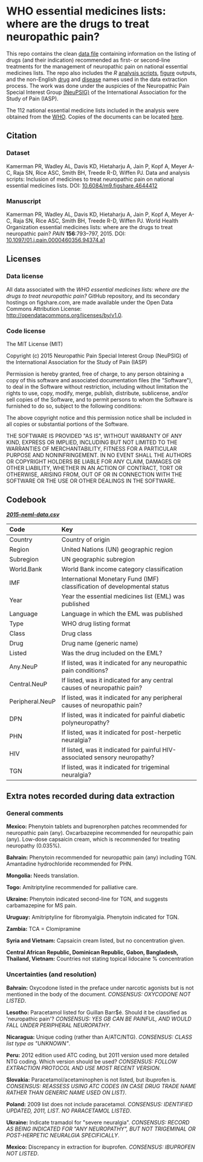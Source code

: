WHO essential medicines lists: where are the drugs to treat neuropathic pain?
================

This repo contains the clean [data file](./data/2015-neml-data.csv) containing information on the listing of drugs (and their indication) recommended as first- or second-line treatments for the management of neuropathic pain on national essential medicines lists. The repo also includes the *R* [analysis scripts](./scripts), [figure](./figures) outputs, and the non-English [drug](./data/2015-search-terms-drug-names.csv) and [disease](./data/2015-search-terms-conditions.csv) names used in the data extraction process. The work was done under the auspicies of the Neuropathic Pain Special Interest Group [(NeuPSIG)](//www.iasp-pain.org/SIG/NeuropathicPain?navItemNumber=5270) of the International Association for the Study of Pain (IASP).

The 112 national essential medicine lists included in the analysis were obtained from the [WHO](http://www.who.int/selection_medicines/country_lists/en/). Copies of the documents can be located [here](https://www.dropbox.com/sh/b9ava7m6bkoxqsz/AAAOjZVK4Gqda9E7a6QCji6Ga?dl=0).

Citation
--------

### Dataset
Kamerman PR, Wadley AL, Davis KD, Hietaharju A, Jain P, Kopf A, Meyer A-C, Raja SN, Rice ASC, Smith BH, Treede R-D, Wiffen PJ. Data and analysis scripts: Inclusion of medicines to treat neuropathic pain on national essential medicines lists. DOI: [10.6084/m9.figshare.4644412](//dx.doi.org/10.6084/m9.figshare.4644412)

### Manuscript
Kamerman PR, Wadley AL, Davis KD, Hietaharju A, Jain P, Kopf A, Meyer A-C, Raja SN, Rice ASC, Smith BH, Treede R-D, Wiffen PJ. World Health Organization essential medicines lists: where are the drugs to treat neuropathic pain? *PAIN* **156**:793–797, 2015. DOI: [10.1097/01.j.pain.0000460356.94374.a1](//dx.doi.org/10.1097/01.j.pain.0000460356.94374.a1)

Licenses
--------

### Data license

All data associated with the *WHO essential medicines lists: where are the drugs to treat neuropathic pain?* GitHub repository, and its secondary hostings on figshare.com, are made available under the Open Data Commons Attribution License: <http://opendatacommons.org/licenses/by/v1.0>.

### Code license

The MIT License (MIT) 

Copyright (c) 2015 Neuropathic Pain Special Interest Group (NeuPSIG) of the International Association for the Study of Pain (IASP)

Permission is hereby granted, free of charge, to any person obtaining a copy of this software and associated documentation files (the "Software"), to deal in the Software without restriction, including without limitation the rights to use, copy, modify, merge, publish, distribute, sublicense, and/or sell copies of the Software, and to permit persons to whom the Software is furnished to do so, subject to the following conditions:

The above copyright notice and this permission notice shall be included in all copies or substantial portions of the Software.

THE SOFTWARE IS PROVIDED "AS IS", WITHOUT WARRANTY OF ANY KIND, EXPRESS OR IMPLIED, INCLUDING BUT NOT LIMITED TO THE WARRANTIES OF MERCHANTABILITY, FITNESS FOR A PARTICULAR PURPOSE AND NONINFRINGEMENT. IN NO EVENT SHALL THE AUTHORS OR COPYRIGHT HOLDERS BE LIABLE FOR ANY CLAIM, DAMAGES OR OTHER LIABILITY, WHETHER IN AN ACTION OF CONTRACT, TORT OR OTHERWISE, ARISING FROM, OUT OF OR IN CONNECTION WITH THE SOFTWARE OR THE USE OR OTHER DEALINGS IN THE SOFTWARE.

Codebook
--------

[***2015-neml-data.csv***](./data/2015-neml-data.csv)

<table style="width:100%;">
<colgroup>
<col width="18%" />
<col width="81%" />
</colgroup>
<thead>
<tr class="header">
<th align="left">Code</th>
<th align="left">Key</th>
</tr>
</thead>
<tbody>
<tr class="odd">
<td align="left">Country</td>
<td align="left">Country of origin</td>
</tr>
<tr class="even">
<td align="left">Region</td>
<td align="left">United Nations (UN) geographic region</td>
</tr>
<tr class="odd">
<td align="left">Subregion</td>
<td align="left">UN geographic subregion</td>
</tr>
<tr class="even">
<td align="left">World.Bank</td>
<td align="left">World Bank income category classification</td>
</tr>
<tr class="odd">
<td align="left">IMF</td>
<td align="left">International Monetary Fund (IMF) classification of developmental status</td>
</tr>
<tr class="even">
<td align="left">Year</td>
<td align="left">Year the essential medicines list (EML) was published</td>
</tr>
<tr class="odd">
<td align="left">Language</td>
<td align="left">Language in which the EML was published</td>
</tr>
<tr class="even">
<td align="left">Type</td>
<td align="left">WHO drug listing format</td>
</tr>
<tr class="odd">
<td align="left">Class</td>
<td align="left">Drug class</td>
</tr>
<tr class="even">
<td align="left">Drug</td>
<td align="left">Drug name (generic name)</td>
</tr>
<tr class="odd">
<td align="left">Listed</td>
<td align="left">Was the drug included on the EML?</td>
</tr>
<tr class="even">
<td align="left">Any.NeuP</td>
<td align="left">If listed, was it indicated for any neuropathic pain conditions?</td>
</tr>
<tr class="odd">
<td align="left">Central.NeuP</td>
<td align="left">If listed, was it indicated for any central causes of neuropathic pain?</td>
</tr>
<tr class="even">
<td align="left">Peripheral.NeuP</td>
<td align="left">If listed, was it indicated for any peripheral causes of neuropathic pain?</td>
</tr>
<tr class="odd">
<td align="left">DPN</td>
<td align="left">If listed, was it indicated for painful diabetic polyneuropathy?</td>
</tr>
<tr class="even">
<td align="left">PHN</td>
<td align="left">If listed, was it indicated for post-herpetic neuralgia?</td>
</tr>
<tr class="odd">
<td align="left">HIV</td>
<td align="left">If listed, was it indicated for painful HIV-associated sensory neuropathy?</td>
</tr>
<tr class="even">
<td align="left">TGN</td>
<td align="left">If listed, was it indicated for trigeminal neuralgia?</td>
</tr>
</tbody>
</table>

Extra notes recorded during data extraction
-------------------------------------------

### General comments

**Mexico:** Phenytoin tablets and buprenorphen patches recommended for neuropathic pain (any). Oxcarbazepine recommended for neuropathic pain (any). Low-dose capsaicin cream, which is recommended for treating neuropathy (0.035%).

**Bahrain:** Phenytoin recommended for neuropathic pain (any) including TGN. Amantadine hydrochloride recommended for PHN.

**Mongolia:** Needs translation.

**Togo:** Amitriptyline recommended for palliative care.

**Ukraine:** Phenytoin indicated second-line for TGN, and suggests carbamazepine for MS pain.

**Uruguay:** Amitriptyline for fibromyalgia. Phenytoin indicated for TGN.

**Zambia:** TCA = Clomipramine

**Syria and Vietnam:** Capsaicin cream listed, but no concentration given.

**Central African Republic, Dominican Republic, Gabon, Bangladesh, Thailand, Vietnam:** Countries not stating topical lidocaine % concentration

### Uncertainties (and resolution)

**Bahrain:** Oxycodone listed in the preface under narcotic agonists but is not mentioned in the body of the document. *CONSENSUS: OXYCODONE NOT LISTED*.

**Lesotho:** Paracetamol listed for Guillan Barr$é. Should it be classified as 'neuropathic pain'? *CONSENSUS: YES GB CAN BE PAINFUL, AND WOULD FALL UNDER PERIPHERAL NEUROPATHY*.

**Nicaragua:** Unique coding (rather than A/ATC/NTG). *CONSENSUS: CLASS list type as "UNKNOWN"*.

**Peru:** 2012 edition used ATC coding, but 2011 version used more detailed NTG coding. Which version should be used? *CONSENSUS: FOLLOW EXTRACTION PROTOCOL AND USE MOST RECENT VERSION*.

**Slovakia:** Paracetamol/acetaminophen is not listed, but ibuprofen is. *CONSENSUS: REASSESS USING ATC CODES (IN CASE DRUG TRADE NAME RATHER THAN GENERIC NAME USED ON LIST)*.

**Poland:** 2009 list does not include paracetamol. *CONSENSUS: IDENTIFIED UPDATED, 2011, LIST. NO PARACETAMOL LISTED*.

**Ukraine:** Indicate tramadol for "severe neuralgia". *CONSENSUS: RECORD AS BEING INDICATED FOR "ANY NEUROPATHY", BUT NOT TRIGEMINAL OR POST-HERPETIC NEURALGIA SPECIFICALLY*.

**Mexico:** Discrepancy in extraction for ibuprofen. *CONSENSUS: IBUPROFEN NOT LISTED*.

